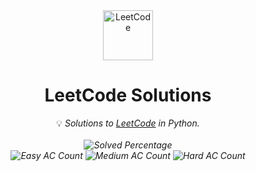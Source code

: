 <div align="center">
<a href="https://leetcode.com/problemset/all/"><img src="https://i.imgur.com/IsS5xkZ.png" width=80 height=80 title="LeetCode" alt="LeetCode"></a>
<h1>LeetCode Solutions</h1>
<span>💡 <i>Solutions to <a href="https://leetcode.com/problemset/all/">LeetCode</a> in Python.
<br/>
<br/>
<img src="https://img.shields.io/badge/Solved-4/3328%20=%2099.88%25-blue.svg?style=flat-square" alt="Solved Percentage" />
<br/>
<img src="https://img.shields.io/badge/Easy-3/830-5CB85C.svg?style=flat-square" alt="Easy AC Count" />
<img src="https://img.shields.io/badge/Medium-0/1742-F0AD4E.svg?style=flat-square" alt="Medium AC Count" />
<img src="https://img.shields.io/badge/Hard-1/756-D9534F.svg?style=flat-square" alt="Hard AC Count" />
</div>